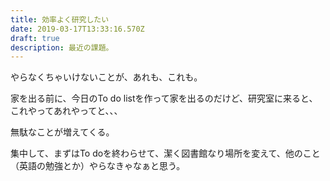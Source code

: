 ```yaml
---
title: 効率よく研究したい
date: 2019-03-17T13:33:16.570Z
draft: true
description: 最近の課題。
---
```

やらなくちゃいけないことが、あれも、これも。

家を出る前に、今日のTo do listを作って家を出るのだけど、研究室に来ると、これやってあれやってと、、、

無駄なことが増えてくる。

集中して、まずはTo doを終わらせて、潔く図書館なり場所を変えて、他のこと（英語の勉強とか）やらなきゃなぁと思う。
